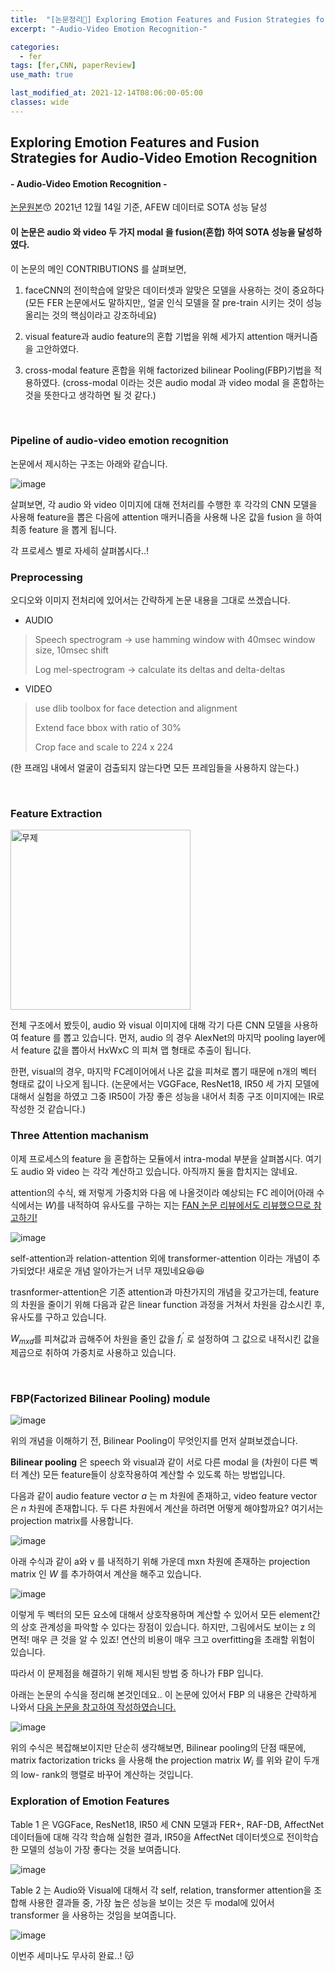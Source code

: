 ```yaml
---
title:  "[논문정리📃] Exploring Emotion Features and Fusion Strategies for Audio-Video Emotion Recognition"
excerpt: "-Audio-Video Emotion Recognition-"

categories:
  - fer
tags: [fer,CNN, paperReview]
use_math: true

last_modified_at: 2021-12-14T08:06:00-05:00
classes: wide
---
```


## Exploring Emotion Features and Fusion Strategies for Audio-Video Emotion Recognition
#### - Audio-Video Emotion Recognition - 

[논문원본](https://arxiv.org/pdf/2012.13912.pdf)😙 2021년 12월 14일 기준, AFEW 데이터로 SOTA 성능 달성

#### 이 논문은 audio 와 video 두 가지 modal 을 fusion(혼합) 하여 SOTA 성능을 달성하였다.

이 논문의 메인 CONTRIBUTIONS 를 살펴보면,

1) faceCNN의 전이학습에 알맞은 데이터셋과 알맞은 모델을 사용하는 것이 중요하다 (모든 FER 논문에서도 말하지만,, 얼굴 인식 모델을 잘 pre-train 시키는 것이 성능올리는 것의 핵심이라고 강조하네요)

2) visual feature과 audio feature의 혼합 기법을 위해 세가지 attention 매커니즘을 고안하였다.
 
3) cross-modal feature 혼합을 위해 factorized bilinear Pooling(FBP)기법을 적용하였다. (cross-modal 이라는 것은 audio modal 과 video modal 을 혼합하는 것을 뜻한다고 생각하면 될 것 같다.)

<br>

### Pipeline of audio-video emotion recognition

논문에서 제시하는 구조는 아래와 같습니다.

![image](https://user-images.githubusercontent.com/53431568/146122054-6baeb1fe-4bd2-4828-8aa6-c1013ef014ac.png)

살펴보면, 각 audio 와 video 이미지에 대해 전처리를 수행한 후 각각의 CNN 모델을 사용해 feature을 뽑은 다음에 attention 매커니즘을 사용해 나온 값을 fusion 을 하여 최종 feature 을 뽑게 됩니다.

각 프로세스 별로 자세히 살펴봅시다..!
<br>

### Preprocessing

오디오와 이미지 전처리에 있어서는 간략하게 논문 내용을 그대로 쓰겠습니다.

- AUDIO

> Speech spectrogram -> use hamming window with 40msec window size, 10msec shift
>  
> Log mel-spectrogram -> calculate its deltas and delta-deltas

- VIDEO 

> use dlib toolbox for face detection and alignment
> 
> Extend face bbox with ratio of 30%
>  
> Crop face and scale to 224 x 224

 (한 프래임 내에서 얼굴이 검출되지 않는다면 모든 프레임들을 사용하지 않는다.)

<br>

### Feature Extraction

<img width="288" alt="무제" src="https://user-images.githubusercontent.com/53431568/146126478-e05ec970-0197-49a9-86df-d4c070e00f78.png">

전체 구조에서 봤듯이, audio 와 visual 이미지에 대해 각기 다른 CNN 모델을 사용하여 feature 를 뽑고 있습니다. 먼저, audio 의 경우 AlexNet의 마지막 pooling layer에서 feature 값을 뽑아서 HxWxC 의 피쳐 맵 형태로 추출이 됩니다.

한편, visual의 경우, 마지막 FC레이어에서 나온 값을 피쳐로 뽑기 때문에 n개의 벡터 형태로 값이 나오게 됩니다. (논문에서는 VGGFace, ResNet18, IR50 세 가지 모델에 대해서 실험을 하였고 그중 IR50이 가장 좋은 성능을 내어서 최종 구조 이미지에는 IR로 작성한 것 같습니다.)


### Three Attention machanism

이제 프로세스의 feature 을 혼합하는 모듈에서 intra-modal 부분을 살펴봅시다. 여기도 audio 와 video 는 각각 계산하고 있습니다. 아직까지 둘을 합치지는 않네요.

attention의 수식, 왜 저렇게 가중치와 다음 에 나올것이라 예상되는 FC 레이어(아래 수식에서는 $W$)를 내적하여 유사도를 구하는 지는 [FAN 논문 리뷰에서도 리뷰했으므로 참고하기!](https://chaelin0722.github.io/fer/FAN/)

![image](https://user-images.githubusercontent.com/53431568/146122320-46987964-2bac-40dc-8457-72d267ca94ea.png)

self-attention과 relation-attention 외에 transformer-attention 이라는 개념이 추가되었다! 새로운 개념 알아가는거 너무 재밌네요😆😆

trasnformer-attention은 기존 attention과 마찬가지의 개념을 갖고가는데, feature의 차원을 줄이기 위해 다음과 같은 linear function 과정을 거쳐서 차원을 감소시킨 후, 유사도를 구하고 있습니다.

$W_{mxd}$를 피쳐값과 곱해주어 차원을 줄인 값을 $f^{'}_i$ 로 설정하여 그 값으로 내적시킨 값을 제곱으로 취하여 가중치로 사용하고 있습니다.


<br>

### FBP(Factorized Bilinear Pooling) module

![image](https://user-images.githubusercontent.com/53431568/146133144-30b4bde3-611e-4ffb-939e-2e2c6d52996c.png)

위의 개념을 이해하기 전, Bilinear Pooling이 무엇인지를 먼저 살펴보겠습니다.

**Bilinear pooling** 은 speech 와 visual과 같이 서로 다른 modal 을 (차원이 다른 벡터 계산) 모든 feature들이 상호작용하여 계산할 수 있도록 하는 방법입니다. 

다음과 같이 audio feature vector $a$ 는 m 차원에 존재하고, video feature vector 은 $n$ 차원에 존재합니다. 두 다른 차원에서 계산을 하려면 어떻게 해야할까요? 여기서는 projection matrix를 사용합니다.

![image](https://user-images.githubusercontent.com/53431568/146133216-a4bd7428-59a1-4d71-95cc-190d8cadfe2e.png)

아래 수식과 같이 a와 v 를 내적하기 위해 가운데 mxn 차원에 존재하는 projection matrix 인 $W$ 를 추가하여서 계산을 해주고 있습니다.

![image](https://user-images.githubusercontent.com/53431568/146133384-c580227a-77f4-4eaa-bcbf-a615512825ba.png)

이렇게 두 벡터의 모든 요소에 대해서 상호작용하며 계산할 수 있어서 모든 element간의 상호 관계성을 파악할 수 있다는 장점이 있습니다. 하지만, 그림에서도 보이는 z 의 면적! 매우 큰 것을 알 수 있죠! 연산의 비용이 매우 크고 overfitting을 초래할 위험이 있습니다.

따라서 이 문제점을 해결하기 위해 제시된 방법 중 하나가 FBP 입니다.

아래는 논문의 수식을 정리해 본것인데요.. 이 논문에 있어서 FBP 의 내용은 간략하게 나와서 [다음 논문을 참고하여 작성하였습니다.](https://arxiv.org/pdf/1901.04889.pdf)

![image](https://user-images.githubusercontent.com/53431568/146133724-059c4e38-4441-4df8-b1f3-83f945d645c2.png)

위의 수식은 복잡해보이지만 단순히 생각해보면, Bilinear pooling의 단점 때문에, matrix factorization tricks 을 사용해 the projection matrix $W_i$ 를 위와 같이 두개의 low- rank의 행렬로 바꾸어 계산하는 것입니다.




### Exploration of Emotion Features

Table 1 은 VGGFace, ResNet18, IR50 세 CNN 모델과 FER+, RAF-DB, AffectNet 데이터들에 대해 각각 학습해 실험한 결과, IR50을 AffectNet 데이터셋으로 전이학습한 모델의 성능이 가장 좋다는 것을 보여줍니다.

![image](https://user-images.githubusercontent.com/53431568/146134108-3d75cf92-8ce6-48e3-9dd6-38db074a657d.png)
 
Table 2 는 Audio와 Visual에 대해서 각 self, relation, transformer attention을 조합해 사용한 결과들 중, 가장 높은 성능을 보이는 것은 두 modal에 있어서 transformer 을 사용하는 것임을 보여줍니다.

![image](https://user-images.githubusercontent.com/53431568/146134304-e3694a02-6289-4a8d-8fe1-82d5e5cd034c.png)


이번주 세미나도 무사히 완료..! 😽






